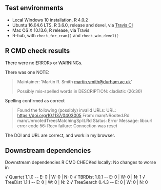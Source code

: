 ## Test environments

* Local Windows 10 installation, R 4.0.2
* Ubuntu 16.04.6 LTS, R 3.6.0, release and devel, via 
  [Travis CI](https://travis-ci.org/ms609/TreeTools)
* Mac OS X 10.13.6, R release, via Travis
* R-hub, with `check_for_cran()` and `check_win_devel()`

## R CMD check results

There were no ERRORs or WARNINGs.

There was one NOTE:

> Maintainer: 'Martin R. Smith <martin.smith@durham.ac.uk>'
> 
> Possibly mis-spelled words in DESCRIPTION:
>   cladistic (26:30)

Spelling confirmed as correct

> Found the following (possibly) invalid URLs:
>  URL: https://doi.org/10.1137/0403005
>    From: man/NRooted.Rd
>          man/UnrootedTreesMatchingSplit.Rd
>    Status: Error
>    Message: libcurl error code 56:
>      	Recv failure: Connection was reset

The DOI and URL are correct, and work in my browser.

## Downstream dependencies

Downstream dependencies R CMD CHECKed locally: No changes to worse in

√ Quartet 1.1.0                          -- E: 0     | W: 0     | N: 0
√ TBRDist 1.0.1                          -- E: 0     | W: 0     | N: 1
√ TreeDist 1.1.1                         -- E: 0     | W: 0     | N: 2
√ TreeSearch 0.4.3                       -- E: 0     | W: 0     | N: 0

